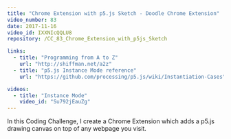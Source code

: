 ```yaml
---
title: "Chrome Extension with p5.js Sketch - Doodle Chrome Extension"
video_number: 83
date: 2017-11-16
video_id: IXXNIcQQLU8
repository: /CC_83_Chrome_Extension_with_p5js_Sketch

links:
  - title: "Programming from A to Z"
    url: "http://shiffman.net/a2z"
  - title: "p5.js Instance Mode reference"
    url: "https://github.com/processing/p5.js/wiki/Instantiation-Cases"

videos:
  - title: "Instance Mode"
    video_id: "Su792jEauZg"
---
```


In this Coding Challenge, I create a Chrome Extension which adds a p5.js drawing canvas on top of any webpage you visit.
